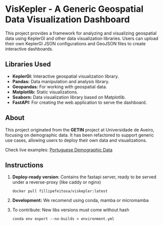 # VisKepler - A Generic Geospatial Data Visualization Dashboard

This project provides a framework for analyzing and visualizing geospatial data using KeplerGl and other data visualization libraries. Users can upload their own KeplerGl JSON configurations and GeoJSON files to create interactive dashboards.

## Libraries Used

- **KeplerGl:** Interactive geospatial visualization library.
- **Pandas:** Data manipulation and analysis library.
- **Geopandas:** For working with geospatial data.
- **Matplotlib:** Static visualizations.
- **Seaborn:** Data visualization library based on Matplotlib.
- **FastAPI:** For creating the web application to serve the dashboard.

## About

This project originated from the **GETIN** project at Universidade de Aveiro, focusing on demographic data. It has been refactored to support generic use cases, allowing users to deploy their own data and visualizations.

Check live examples:
[Portuguese Demographic Data](https://dcspt-getin.ua.pt/kepler-pt-demo/)

## Instructions
1. **Deploy-ready version**:
   Contains the fastapi server, ready to be served under a reverse-proxy (like caddy or nginx)
   ```shell
   docker pull fillipefeitosa/viskepler:latest
   ```
2. **Development:**
   We recomend using conda, mamba or micromamba
   

3. To contribute:
   New libs versions must come without hash
   ```shell
   conda env export --no-builds > environment.yml
   ```
